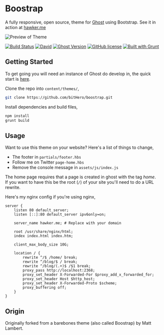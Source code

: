 # Boostrap

A fully responsive, open source, theme for [Ghost](https://ghost.org/) using Bootstrap. See it in action at [hawker.me](http://hawker.me/)

![Preview of Theme](http://www.hawker.me/content/images/2016/01/facelift.png)


[![Build Status](https://travis-ci.org/bitHero/boostrap.svg?branch=master)](https://travis-ci.org/bitHero/boostrap)
[![David](https://img.shields.io/david/dev/bitHero/boostrap.svg)](https://github.com/bitHero/boostrap/blob/master/package.json)
[![Ghost Version](https://img.shields.io/badge/ghost-0.7.1-blue.svg)](https://github.com/TryGhost/Ghost/releases/tag/0.7.1)
[![GitHub license](https://img.shields.io/badge/license-MIT-blue.svg)](https://github.com/bitHero/boostrap/blob/master/LICENSE) 
[![Built with Grunt](https://cdn.gruntjs.com/builtwith.png)](http://gruntjs.com/)

## Getting Started

To get going you will need an instance of Ghost do develop in, the quick start is [here](https://github.com/TryGhost/Ghost#quick-start-install).

Clone the repo into `content/themes/`,

```bash
git clone https://github.com/bitHero/boostrap.git
```

Install dependencies and build files,

```bash
npm install
grunt build
```

## Usage

Want to use this theme on your website? Here's a list of things to change,

* The footer in `partials/footer.hbs`
* Follow me on Twitter `page-home.hbs`
* Remove the console message in `assets/js/index.js`

The home page requires that a page is created in ghost with the tag _home_. If you want to have this be the root (`/`) of your site you'll need to do a URL rewrite. 

Here's my nginx config if you're using nginx,

```
server {
    listen 80 default_server;
    listen [::]:80 default_server ipv6only=on;

    server_name hawker.me; # Replace with your domain

    root /usr/share/nginx/html;
    index index.html index.htm;

    client_max_body_size 10G;

    location / {
        rewrite ^/$ /home/ break;
        rewrite ^/blog/$ / break;
        rewrite ^/blog/(.+)$ /$1 break;
        proxy_pass http://localhost:2368;
        proxy_set_header X-Forwarded-For $proxy_add_x_forwarded_for;
        proxy_set_header Host $http_host;
        proxy_set_header X-Forwarded-Proto $scheme;
        proxy_buffering off;
    }
}

```

## Origin

Originally forked from a barebones theme (also called Boostrap) by Matt Lambert.


